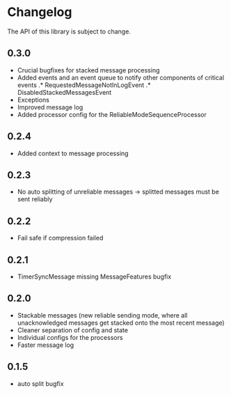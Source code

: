 # Changelog

The API of this library is subject to change.

## 0.3.0

* Crucial bugfixes for stacked message processing
* Added events and an event queue to notify other components of critical events
.* RequestedMessageNotInLogEvent
.* DisabledStackedMessagesEvent
* Exceptions
* Improved message log
* Added processor config for the ReliableModeSequenceProcessor

## 0.2.4

* Added context to message processing

## 0.2.3

* No auto splitting of unreliable messages -> splitted messages must be sent reliably

## 0.2.2

* Fail safe if compression failed

## 0.2.1

* TimerSyncMessage missing MessageFeatures bugfix

## 0.2.0

* Stackable messages (new reliable sending mode, where all unacknowledged messages get stacked onto the most recent message)
* Cleaner separation of config and state
* Individual configs for the processors
* Faster message log

## 0.1.5

* auto split bugfix